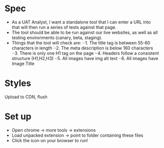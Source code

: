 # Spec

* As a UAT Analyst, I want a standalone tool that I can enter a URL into that will then run a series of tests against that page.
* The tool should be able to be run against our live websites, as well as all testing environments (canary, beta, staging).
* Things that the tool will check are:
⋅⋅1. The title tag is between 55-60 characters in length
⋅⋅2. The meta description is below 160 characters
⋅⋅3. There is only one H1 tag on the page
⋅⋅4. Headers follow a consistent structure (H1,H2,H3)
⋅⋅5. All images have img alt text
⋅⋅6. All images have Image Title

# Styles

Upload to CDN, flush

# Set up

* Open chrome -> more tools -> extensions
* Load unpacked extension -> point to folder containing these files
* Click the icon on your browser to run!